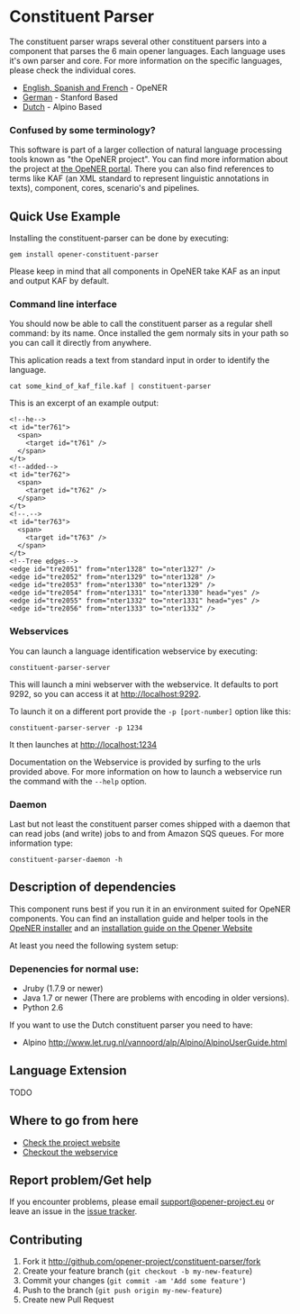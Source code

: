 # Constituent Parser

The constituent parser wraps several other constituent parsers into a component
that parses the 6 main opener languages. Each language uses it's own parser and
core. For more information on the specific languages, please check the
individual cores.

* [English, Spanish and French](https://github.com/opener-project/constituent-parser-base) - OpeNER
* [German](https://github.com/opener-project/constituent-parser-de) - Stanford Based
* [Dutch](https://github.com/opener-project/constituent-parser-nl-) - Alpino Based


### Confused by some terminology?

This software is part of a larger collection of natural language processing
tools known as "the OpeNER project". You can find more information about the
project at [the OpeNER portal](http://opener-project.github.io). There you can
also find references to terms like KAF (an XML standard to represent linguistic
annotations in texts), component, cores, scenario's and pipelines.

## Quick Use Example

Installing the constituent-parser can be done by executing:

    gem install opener-constituent-parser

Please keep in mind that all components in OpeNER take KAF as an input and
output KAF by default.

### Command line interface

You should now be able to call the constituent parser as a regular shell
command: by its name. Once installed the gem normaly sits in your path so you
can call it directly from anywhere.

This aplication reads a text from standard input in order to identify the
language.

    cat some_kind_of_kaf_file.kaf | constituent-parser

This is an excerpt of an example output:

    <!--he-->
    <t id="ter761">
      <span>
        <target id="t761" />
      </span>
    </t>
    <!--added-->
    <t id="ter762">
      <span>
        <target id="t762" />
      </span>
    </t>
    <!--.-->
    <t id="ter763">
      <span>
        <target id="t763" />
      </span>
    </t>
    <!--Tree edges-->
    <edge id="tre2051" from="nter1328" to="nter1327" />
    <edge id="tre2052" from="nter1329" to="nter1328" />
    <edge id="tre2053" from="nter1330" to="nter1329" />
    <edge id="tre2054" from="nter1331" to="nter1330" head="yes" />
    <edge id="tre2055" from="nter1332" to="nter1331" head="yes" />
    <edge id="tre2056" from="nter1333" to="nter1332" />

### Webservices

You can launch a language identification webservice by executing:

    constituent-parser-server

This will launch a mini webserver with the webservice. It defaults to port 9292,
so you can access it at <http://localhost:9292>.

To launch it on a different port provide the `-p [port-number]` option like
this:

    constituent-parser-server -p 1234

It then launches at <http://localhost:1234>

Documentation on the Webservice is provided by surfing to the urls provided
above. For more information on how to launch a webservice run the command with
the `--help` option.

### Daemon

Last but not least the constituent parser comes shipped with a daemon that can
read jobs (and write) jobs to and from Amazon SQS queues. For more information
type:

    constituent-parser-daemon -h

## Description of dependencies

This component runs best if you run it in an environment suited for OpeNER
components. You can find an installation guide and helper tools in the
[OpeNER installer](https://github.com/opener-project/opener-installer) and an
[installation guide on the Opener Website](http://opener-project.github.io/getting-started/how-to/local-installation.html)

At least you need the following system setup:

### Depenencies for normal use:

* Jruby (1.7.9 or newer)
* Java 1.7 or newer (There are problems with encoding in older versions).
* Python 2.6

If you want to use the Dutch constituent parser you need to have:

* Alpino <http://www.let.rug.nl/vannoord/alp/Alpino/AlpinoUserGuide.html>

Language Extension
------------------

TODO

Where to go from here
---------------------

* [Check the project website](http://opener-project.github.io)
* [Checkout the webservice](http://opener.olery.com/constituent-parser)

Report problem/Get help
-----------------------

If you encounter problems, please email support@opener-project.eu or leave an
issue in the
[issue tracker](https://github.com/opener-project/constituent-parser/issues).

Contributing
------------

1. Fork it <http://github.com/opener-project/constituent-parser/fork>
2. Create your feature branch (`git checkout -b my-new-feature`)
3. Commit your changes (`git commit -am 'Add some feature'`)
4. Push to the branch (`git push origin my-new-feature`)
5. Create new Pull Request
